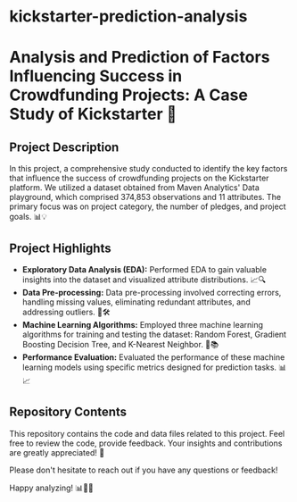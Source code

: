 # kickstarter-prediction-analysis
# Analysis and Prediction of Factors Influencing Success in Crowdfunding Projects: A Case Study of Kickstarter 🚀

## Project Description
In this project, a comprehensive study conducted to identify the key factors that influence the success of crowdfunding projects on the Kickstarter platform. We utilized a dataset obtained from Maven Analytics' Data playground, which comprised 374,853 observations and 11 attributes. The primary focus was on project category, the number of pledges, and project goals. 📊💡

## Project Highlights
- **Exploratory Data Analysis (EDA):** Performed EDA to gain valuable insights into the dataset and visualized attribute distributions. 📈🔍
- **Data Pre-processing:** Data pre-processing involved correcting errors, handling missing values, eliminating redundant attributes, and addressing outliers. 🧹🛠️
- **Machine Learning Algorithms:** Employed three machine learning algorithms for training and testing the dataset: Random Forest, Gradient Boosting Decision Tree, and K-Nearest Neighbor. 🤖📚
- **Performance Evaluation:** Evaluated the performance of these machine learning models using specific metrics designed for prediction tasks. 📊📈

## Repository Contents
This repository contains the code and data files related to this project. Feel free to review the code, provide feedback. Your insights and contributions are greatly appreciated! 🙌


Please don't hesitate to reach out if you have any questions or feedback!

Happy analyzing! 📊👨‍💻
